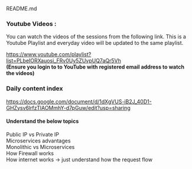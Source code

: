README.md

### Youtube Videos :
You can watch the videos of the sessions from the following link. This is a Youtube Playlist and everyday video will be updated to the same playlist.

https://www.youtube.com/playlist?list=PLbeIORXauosi_FRv0Uy5ZUvpUQ7aQr5Vh </br>
**(Ensure you login to to YouTube with registered email address to watch the videos)**

### Daily content index

https://docs.google.com/document/d/1dXgVUS-iB2J_40D1-GHZysv6lrfzTlAOMmhY-d7pGuw/edit?usp=sharing

#### Understand the below topics
Public IP vs Private IP </br>
Microservices advantages </br>
Monolithic vs Microservices </br>
How Firewall works </br>
How internet works -> just understand how the request flow </br>